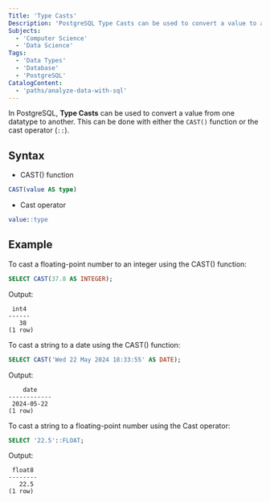 ```yaml
---
Title: 'Type Casts'
Description: 'PostgreSQL Type Casts can be used to convert a value to another datatype.'
Subjects:
  - 'Computer Science'
  - 'Data Science'
Tags:
  - 'Data Types'
  - 'Database'
  - 'PostgreSQL'
CatalogContent:
  - 'paths/analyze-data-with-sql'
---
```


In PostgreSQL, **Type Casts** can be used to convert a value from one datatype to another. This can be done with either the `CAST()` function or the cast operator (`::`).

## Syntax

- CAST() function

```sql
CAST(value AS type)
```

- Cast operator

```sql
value::type
```

## Example

To cast a floating-point number to an integer using the CAST() function:

```sql
SELECT CAST(37.8 AS INTEGER);
```

Output:

```
 int4
------
   38
(1 row)
```

To cast a string to a date using the CAST() function:

```sql
SELECT CAST('Wed 22 May 2024 18:33:55' AS DATE);
```

Output:

```
    date
------------
 2024-05-22
(1 row)
```

To cast a string to a floating-point number using the Cast operator:

```sql
SELECT '22.5'::FLOAT;
```

Output:

```
 float8
--------
   22.5
(1 row)
```
